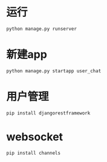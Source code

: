 
# 运行
```
python manage.py runserver
```

# 新建app
```
python manage.py startapp user_chat
```


# 用户管理

`pip install djangorestframework`

# websocket

```
pip install channels
```